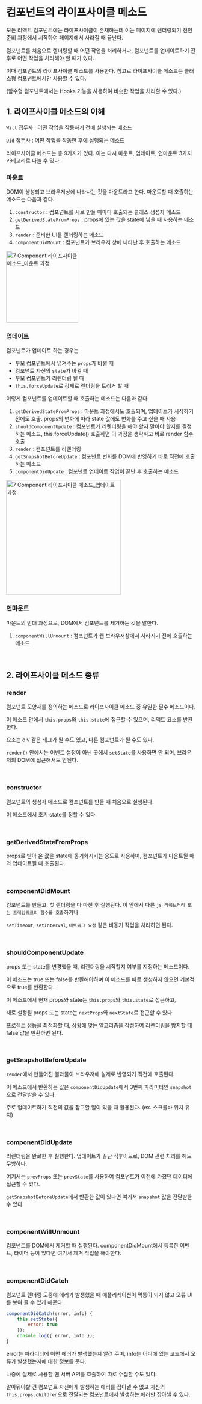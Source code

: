 # 컴포넌트의 라이프사이클 메소드

모든 리액트 컴포넌트에는 라이프사이클이 존재하는데 이는 페이지에 렌더링되기 전인 준비 과정에서 시작하여 페이지에서 사라질 때 끝난다.

컴포넌트를 처음으로 렌더링할 때 어떤 작업을 처리하거나, 컴포넌트를 업데이트하기 전후로 어떤 작업을 처리해야 할 때가 있다.

이때 컴포넌트의 라이프사이클 메소드를 사용한다. 참고로 라이프사이클 메소드는 클래스형 컴포넌트에서만 사용할 수 있다.

(함수형 컴포넌트에서는 Hooks 기능을 사용하여 비슷한 작업을 처리할 수 있다.)

## 1. 라이프사이클 메소드의 이해

`Will` 접두사 : 어떤 작업을 작동하기 전에 실행되는 메소드

`Did` 접두사 : 어떤 작업을 작동한 후에 실행되는 메소드

라이프사이클 메소드는 총 9가지가 있다. 이는 다시 마운트, 업데이트, 언마운트 3가지 카테고리로 나눌 수 있다.

### 마운트

DOM이 생성되고 브라우저상에 나타나는 것을 마운트라고 한다. 마운트할 때 호출하는 메소드는 다음과 같다.

1. `constructor` : 컴포넌트를 새로 만들 때마다 호출되는 클래스 생성자 메소드 
2. `getDerivedStateFromProps` : props에 있는 값을 state에 넣을 때 사용하는 메소드 
3. `render` : 준비한 UI를 렌더링하는 메소드 
4. `componentDidMount` : 컴포넌트가 브라우저 상에 나타난 후 호출하는 메소드

<img width="191" alt="7  Component 라이프사이클 메소드_마운트 과정" src="https://user-images.githubusercontent.com/75430912/144833058-b0d0c24d-80c1-4f79-99f5-c2c47db207ca.png">


### 업데이트

컴포넌트가 업데이트 하는 경우는

- 부모 컴포넌트에서 넘겨주는 `props`가 바뀔 때 
- 컴포넌트 자신의 `state`가 바뀔 때 
- 부모 컴포넌트가 리렌더링 될 때
- `this.forceUpdate`로 강제로 렌더링을 트리거 할 때

이렇게 컴포넌트를 업데이트할 때 호출하는 메소드는 다음과 같다.

1. `getDerivedStateFromProps` : 마운트 과정에서도 호출되며, 업데이트가 시작하기 전에도 호출. props의 변화에 따라 state 값에도 변화를 주고 싶을 때 사용
2. `shouldComponentUpdate` : 컴포넌트가 리렌더링을 해야 할지 말아야 할지를 결정하는 메소드, this.forceUpdate() 호출하면 이 과정을 생략하고 바로 render 함수 호출
3. `render` : 컴포넌트를 리렌더링
4. `getSnapshotBeforeUpdate` : 컴포넌트 변화를 DOM에 반영하기 바로 직전에 호출하는 메소드
5. `componentDidUpdate` : 컴포넌트 업데이트 작업이 끝난 후 호출하는 메소드

<img width="305" alt="7  Component 라이프사이클 메소드_업데이트 과정" src="https://user-images.githubusercontent.com/75430912/144833088-f2de83d3-50e4-45c2-934d-3c70488b488b.png">

### 언마운트

마운트의 반대 과정으로, DOM에서 컴포넌트를 제거하는 것을 말한다.

1. `componentWillUnmount` : 컴포넌트가 웹 브라우저상에서 사라지기 전에 호출하는 메소드

<br>

## 2. 라이프사이클 메소드 종류

### render

컴포넌트 모양새를 정의하는 메소드로 라이프사이클 메소드 중 유일한 필수 메소드이다.

이 메소드 안에서 `this.props`와 `this.state`에 접근할 수 있으며, 리액트 요소를 반환한다.

요소는 div 같은 태그가 될 수도 있고, 다른 컴포넌트가 될 수도 있다.

`render()` 안에서는 이벤트 설정이 아닌 곳에서 `setState`를 사용하면 안 되며, 브라우저의 DOM에 접근해서도 안된다.

<br>

### constructor

컴포넌트의 생성자 메소드로 컴포넌트를 만들 때 처음으로 실행된다.

이 메소드에서 초기 state를 정할 수 있다.

<br>

### getDerivedStateFromProps

props로 받아 온 값을 state에 동기화시키는 용도로 사용하며, 컴포넌트가 마운트될 때와 업데이트될 때 호출된다.

<br>

### componentDidMount

컴포넌트를 만들고, 첫 렌더링을 다 마친 후 실행된다. 이 안에서 다른 `js 라이브러리 또는 프레임워크의 함수를 호출`하거나

`setTimeout`, `setInterval`, `네트워크 요청` 같은 비동기 작업을 처리하면 된다.

<br>

### shouldComponentUpdate

props 또는 state를 변경했을 때, 리렌더링을 시작할지 여부를 지정하는 메소드이다.

이 메소드는 true 또는 false를 반환해야하며 이 메소드를 따로 생성하지 않으면 기본적으로 true를 반환한다.

이 메소드에서 현재 props와 state는 `this.props`와 `this.state`로 접근하고,

새로 설정될 props 또는 state는 `nextProps`와 `nextState`로 접근할 수 있다.

프로젝트 성능을 최적화할 때, 상황에 맞는 알고리즘을 작성하여 리렌더링을 방지할 때 false 값을 반환하면 된다.

<br>

### getSnapshotBeforeUpdate

`render`에서 만들어진 결과물이 브라우저에 실제로 반영되기 직전에 호출된다.

이 메소드에서 반환하는 값은 `componentDidUpdate`에서 3번째 파라미터인 `snapshot`으로 전달받을 수 있다.

주로 업데이트하기 직전의 값을 참고할 일이 있을 때 활용된다. (ex. 스크롤바 위치 유지)

<br>

### componentDidUpdate

리렌더링을 완료한 후 실행한다. 업데이트가 끝난 직후이므로, DOM 관련 처리를 해도 무방하다.

여기서는 `prevProps` 또는 `prevState`를 사용하여 컴포넌트가 이전에 가졌던 데이터에 접근할 수 있다.

`getSnapshotBeforeUpdate`에서 반환한 값이 있다면 여기서 `snapshot` 값을 전달받을 수 있다.

<br>

### componentWillUnmount

컴포넌트를 DOM에서 제거할 때 실행된다. componentDidMount에서 등록한 이벤트, 타이머 등이 있다면 여기서 제거 작업을 해야한다.

<br>

### componentDidCatch

컴포넌트 렌더링 도중에 에러가 발생했을 때 애플리케이션이 먹통이 되지 않고 오류 UI를 보여 줄 수 있게 해준다.

```js
componentDidCatch(error, info) {
    this.setState({
        error: true
    });
    console.log({ error, info });
}
```

error는 파라미터에 어떤 에러가 발생했는지 알려 주며, info는 어디에 있는 코드에서 오류가 발생했는지에 대한 정보를 준다.

나중에 실제로 사용할 땐 서버 API를 호출하여 따로 수집할 수도 있다.

알아둬야할 건 컴포넌트 자신에게 발생하는 에러를 잡아낼 수 없고 자신의 `this.props.children`으로 전달되는 컴포넌트에서 발생하는 에러만 잡아낼 수 있다.

